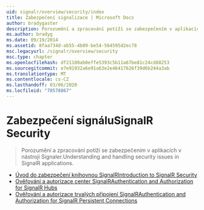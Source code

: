 ```yaml
---
uid: signalr/overview/security/index
title: Zabezpečení signalizace | Microsoft Docs
author: bradygaster
description: Porozumění a zpracování potíží se zabezpečením v aplikacích v nástroji Signaler.
ms.author: bradyg
ms.date: 09/19/2014
ms.assetid: 8faa734d-ab55-4b09-be54-564595d2ec78
msc.legacyurl: /signalr/overview/security
msc.type: chapter
ms.openlocfilehash: df21100ab0effe5393c5b11a67be81c24cd88253
ms.sourcegitcommit: e7e91932a6e91a63e2e46417626f39d6b244a3ab
ms.translationtype: MT
ms.contentlocale: cs-CZ
ms.lasthandoff: 03/06/2020
ms.locfileid: "78578867"
---
```

# <a name="signalr-security"></a><span data-ttu-id="b7eb3-103">Zabezpečení signálu</span><span class="sxs-lookup"><span data-stu-id="b7eb3-103">SignalR Security</span></span>

> <span data-ttu-id="b7eb3-104">Porozumění a zpracování potíží se zabezpečením v aplikacích v nástroji Signaler.</span><span class="sxs-lookup"><span data-stu-id="b7eb3-104">Understanding and handling security issues in SignalR applications.</span></span>

- [<span data-ttu-id="b7eb3-105">Úvod do zabezpečení knihovnou SignalR</span><span class="sxs-lookup"><span data-stu-id="b7eb3-105">Introduction to SignalR Security</span></span>](introduction-to-security.md)
- [<span data-ttu-id="b7eb3-106">Ověřování a autorizace center SignalR</span><span class="sxs-lookup"><span data-stu-id="b7eb3-106">Authentication and Authorization for SignalR Hubs</span></span>](hub-authorization.md)
- [<span data-ttu-id="b7eb3-107">Ověřování a autorizace trvalých připojení SignalR</span><span class="sxs-lookup"><span data-stu-id="b7eb3-107">Authentication and Authorization for SignalR Persistent Connections</span></span>](persistent-connection-authorization.md)
